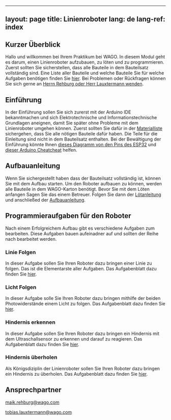 ---
 layout: page
 title: Linienroboter
 lang: de
 lang-ref: index
 ---

## Kurzer Überblick

Hallo und willkommen bei Ihrem Praktikum bei WAGO. In diesem Modul geht es darum, einen Linienroboter aufzubauen, zu löten und zu programmieren. Zuerst sollten Sie sicherstellen, dass alle Bauteile in dem Bauteilsatz vollständig sind. Eine Liste aller Bauteile und welche Bauteile Sie für welche Aufgaben benötigen finden Sie [hier](Material.pdf). Bei Problemen oder Rückfragen können Sie sich gerne an [Herrn Rehburg oder Herr Lauxtermann wenden](#ansprechpartner).

## Einführung

In der Einführung sollen Sie sich zurerst mit der Arduino IDE bekanntmachen und sich Elektrotechnische und Informationstechnische Grundlagen aneignen, damit Sie später ohne Probleme mit dem Linienroboter umgehen können. Zuerst sollten Sie dafür in der [Materialliste](Material.pdf) sichergehen, dass Sie alle nötigen Bauteile dafür haben. Die Teile für die Einleitung sind nicht in dem Bauteilsatz enthalten. Bei der Bewältigung der Einführung könnte Ihnen [dieses Diagramm von den Pins des ESP32](00-Pinout-ESP32-DEVKIT-V1.pdf) und [dieser Arduino Cheatcheat](00-CheatSheet-Arduino.pdf) helfen.

## Aufbauanleitung

Wenn Sie sichergestellt haben dass der Bauteilsatz vollständig ist, können Sie mit dem Aufbau starten. Um den Roboter aufbauen zu können, werden alle Bauteile in dem WAGO-Karton benötigt. Bevor Sie mit dem Löten anfangen Sagen Sie das einem Betreuer. Folgen Sie dann der [Lötanleitung](02-Lötanleitung.pdf) und anschließed der [Aufbauanleitung](03-Aufbau.pdf).

## Programmieraufgaben für den Roboter

Nach einem Erfolgreichem Aufbau gibt es verschiedene Aufgaben zum bearbeiten. Diese Aufgaben bauen aufeinadner auf und sollten der Reihe nach bearbeitet werden. 

### Linie Folgen

In dieser Aufgabe sollen Sie Ihren Roboter dazu bringen einer Linie zu folgen. Das ist die Elementarste aller Aufgaben. Das Aufgabenblatt dazu finden Sie [hier](04-Linie-Folgen.pdf). 

### Licht Folgen

In dieser Aufgabe solle Sie Ihren Roboter dazu bringen mithilfe der beiden Photowiderstände einem Licht zu folgen. Das Aufgabenblatt dazu finden Sie [hier](05-Licht-Folgen.pdf). 

### Hindernis erkennen 

In dieser Aufgabe sollen Sie Ihren Roboter dazu bringen ein Hindernis mit dem Ultraschallsensor zu erkennen und darauf zu reagieren. Das Aufgabenblatt dazu finden Sie [hier](06-Hindernis-Erkennung.pdf).

### Hindernis überholen

Als Königsdiziplin der Linienroboter sollen Sie Ihren Roboter dazu bringen ein Hindernis zu überholen. Das Aufgabenblatt dazu finden Sie [hier](07-Hindernis-Überholen.pdf).

## Ansprechpartner

<maik.rehburg@wago.com>

<tobias.lauxtermann@wago.com>